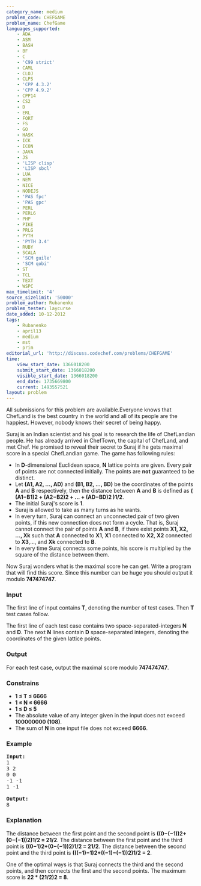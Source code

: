 ```yaml
---
category_name: medium
problem_code: CHEFGAME
problem_name: ChefGame
languages_supported:
    - ADA
    - ASM
    - BASH
    - BF
    - C
    - 'C99 strict'
    - CAML
    - CLOJ
    - CLPS
    - 'CPP 4.3.2'
    - 'CPP 4.9.2'
    - CPP14
    - CS2
    - D
    - ERL
    - FORT
    - FS
    - GO
    - HASK
    - ICK
    - ICON
    - JAVA
    - JS
    - 'LISP clisp'
    - 'LISP sbcl'
    - LUA
    - NEM
    - NICE
    - NODEJS
    - 'PAS fpc'
    - 'PAS gpc'
    - PERL
    - PERL6
    - PHP
    - PIKE
    - PRLG
    - PYTH
    - 'PYTH 3.4'
    - RUBY
    - SCALA
    - 'SCM guile'
    - 'SCM qobi'
    - ST
    - TCL
    - TEXT
    - WSPC
max_timelimit: '4'
source_sizelimit: '50000'
problem_author: Rubanenko
problem_tester: laycurse
date_added: 10-12-2012
tags:
    - Rubanenko
    - april13
    - medium
    - mst
    - prim
editorial_url: 'http://discuss.codechef.com/problems/CHEFGAME'
time:
    view_start_date: 1366018200
    submit_start_date: 1366018200
    visible_start_date: 1366018200
    end_date: 1735669800
    current: 1493557521
layout: problem
---
```

All submissions for this problem are available.Everyone knows that ChefLand is the best country in the world and all of its people are the happiest. However, nobody knows their secret of being happy.

Suraj is an Indian scientist and his goal is to research the life of ChefLandian people. He has already arrived in ChefTown, the capital of ChefLand, and met Chef. He promised to reveal their secret to Suraj if he gets maximal score in a special ChefLandian game. The game has following rules:

- In **D**-dimensional Euclidean space, **N** lattice points are given. Every pair of points are not connected initially. The points are **not** guaranteed to be distinct.
- Let **(A1, A2, ..., AD)** and **(B1, B2, ..., BD)** be the coordinates of the points **A** and **B** respectively, then the distance between **A** and **B** is defined as **( (A1−B1)2 + (A2−B2)2 + ... + (AD−BD)2 )1/2**.
- The initial Suraj's score is **1**.
- Suraj is allowed to take as many turns as he wants.
- In every turn, Suraj can connect an unconnected pair of two given points, if this new connection does not form a cycle. That is, Suraj cannot connect the pair of points **A** and **B**, if there exist points **X1, X2, ..., Xk** such that **A** connected to **X1**, **X1** connected to **X2**, **X2** connected to **X3**,..., and **Xk** connected to **B**.
- In every time Suraj connects some points, his score is multiplied by the square of the distance between them.

Now Suraj wonders what is the maximal score he can get. Write a program that will find this score. Since this number can be huge you should output it modulo **747474747**.

### Input

The first line of input contains **T**, denoting the number of test cases. Then **T** test cases follow.

The first line of each test case contains two space-separated-integers **N** and **D**. The next **N** lines contain **D** space-separated integers, denoting the coordinates of the given lattice points.

### Output

For each test case, output the maximal score modulo **747474747**.

### Constrains

- **1 ≤ T ≤ 6666**
- **1 ≤ N ≤ 6666**
- **1 ≤ D ≤ 5**
- The absolute value of any integer given in the input does not exceed **100000000 (108)**.
- The sum of **N** in one input file does not exceed **6666**.

### Example

<pre>
<b>Input:</b>
1
3 2
0 0
-1 -1
1 -1

<b>Output:</b>
8
</pre>
### Explanation

The distance between the first point and the second point is **((0−(−1))2+(0−(−1))2)1/2 = 21/2**.
The distance between the first point and the third point is **((0−1)2+(0−(−1))2)1/2 = 21/2**.
The distance between the second point and the third point is **(((−1)−1)2+((−1)−(−1))2)1/2 = 2**.

One of the optimal ways is that Suraj connects the third and the second points, and then connects the first and the second points. The maximum score is **22 \* (21/2)2 = 8**.
